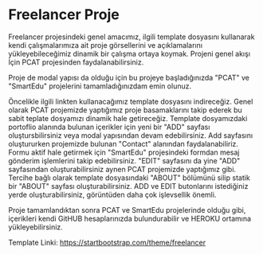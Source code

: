# Freelancer Proje

Freelancer projesindeki genel amacımız, ilgili template dosyasını kullanarak kendi çalışmalarımıza ait proje görsellerini ve açıklamalarını yükleyebileceğimiz dinamik bir çalışma ortaya koymak. Projeni genel akışı İçin PCAT projesinden faydalanabilirsiniz.

Proje de modal yapısı da olduğu için bu projeye başladığınızda "PCAT" ve "SmartEdu" projelerini tamamladığınızdam emin olunuz.

Öncelikle ilgili linkten kullanacağımız template dosyasını indireceğiz. Genel olarak PCAT projemizde yaptığımız proje basamaklarını takip ederek bu sabit teplate dosyamızı dinamik hale getireceğiz. Template dosyamızdaki portoflio alanında bulunan içerikler için yeni bir "ADD" sayfası oluştursbilirsiniz veya modal yapısından devam edebilirsiniz. Add sayfasını oluştururken projemizde bulunan "Contact" alanından faydalanabiliriz. Formu aktif hale getirmek için "SmartEdu" projesindeki formdan mesaj gönderim işlemlerini takip edebilirsiniz. "EDIT" sayfasını da yine "ADD" sayfasından oluşturabilirsiniz aynen PCAT projemizde yaptığımız gibi. Tercihe bağlı olarak template dosyasındaki "ABOUT" bölümünü silip statik bir "ABOUT" sayfası oluşturabilirsiniz. ADD ve EDIT butonlarını istediğiniz yerde oluşturabilirsiniz, görüntüden daha çok işlevsellik önemli.

Proje tamamlandıktan sonra PCAT ve SmartEdu projelerinde olduğu gibi, içerikleri kendi GitHUB hesaplarınızda bulundurabilir ve HEROKU ortamına yükleyebilirsiniz.

Template Linki: https://startbootstrap.com/theme/freelancer
